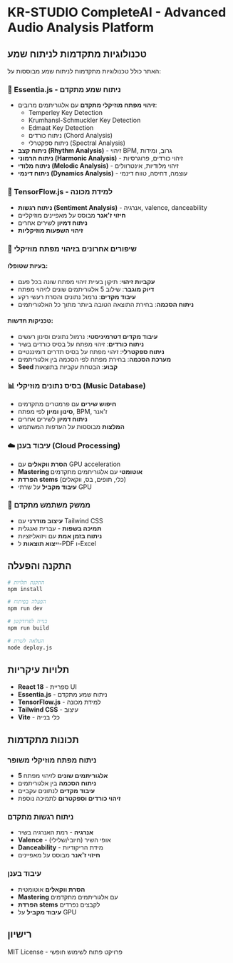 # KR-STUDIO CompleteAI - Advanced Audio Analysis Platform

## טכנולוגיות מתקדמות לניתוח שמע

האתר כולל טכנולוגיות מתקדמות לניתוח שמע מבוססות על:

### 🎵 Essentia.js - ניתוח שמע מתקדם
- **זיהוי מפתח מוזיקלי מתקדם** עם אלגוריתמים מרובים:
  - Temperley Key Detection
  - Krumhansl-Schmuckler Key Detection  
  - Edmaat Key Detection
  - ניתוח כורדים (Chord Analysis)
  - ניתוח ספקטרלי (Spectral Analysis)
- **ניתוח קצב (Rhythm Analysis)** - זיהוי BPM, גרוב, ומידות
- **ניתוח הרמוני (Harmonic Analysis)** - זיהוי כורדים, פרוגרסיות
- **ניתוח מלודי (Melodic Analysis)** - זיהוי מלודיות, אינטרוולים
- **ניתוח דינמי (Dynamics Analysis)** - עוצמה, דחיסה, טווח דינמי

### 🤖 TensorFlow.js - למידת מכונה
- **ניתוח רגשות (Sentiment Analysis)** - אנרגיה, valence, danceability
- **חיזוי ז'אנר** מבוסס על מאפיינים מוזיקליים
- **ניתוח דמיון** לשירים אחרים
- **זיהוי השפעות מוזיקליות**

### 🎯 שיפורים אחרונים בזיהוי מפתח מוזיקלי

#### בעיות שטופלו:
- **עקביות זיהוי**: תיקון בעיית זיהוי מפתח שונה בכל פעם
- **דיוק מוגבר**: שילוב 5 אלגוריתמים שונים לזיהוי מפתח
- **עיבוד מקדים**: נרמול נתונים והסרת רעשי רקע
- **ניתוח הסכמה**: בחירת התוצאה הטובה ביותר מתוך כל האלגוריתמים

#### טכניקות חדשות:
- **עיבוד מקדים דטרמיניסטי**: נרמול נתונים וסינון רעשים
- **ניתוח כורדים**: זיהוי מפתח על בסיס כורדים בשיר
- **ניתוח ספקטרלי**: זיהוי מפתח על בסיס תדרים דומיננטיים
- **מערכת הסכמה**: בחירת מפתח לפי הסכמה בין אלגוריתמים
- **Seed קבוע**: הבטחת עקביות בתוצאות

### 📊 בסיס נתונים מוזיקלי (Music Database)
- **חיפוש שירים** עם פרמטרים מתקדמים
- **סינון ומיון** לפי מפתח, BPM, ז'אנר
- **ניתוח דמיון** לשירים אחרים
- **המלצות** מבוססות על העדפות המשתמש

### ☁️ עיבוד בענן (Cloud Processing)
- **הסרת ווקאלים** עם GPU acceleration
- **Mastering אוטומטי** עם אלגוריתמים מתקדמים
- **הפרדת stems** (כלי, תופים, בס, ווקאלים)
- **עיבוד מקביל** על שרתי GPU

### 🎨 ממשק משתמש מתקדם
- **עיצוב מודרני** עם Tailwind CSS
- **תמיכה בשפות** - עברית ואנגלית
- **ניתוח בזמן אמת** עם ויזואליזציות
- **ייצוא תוצאות** ל-PDF ו-Excel

## התקנה והפעלה

```bash
# התקנת תלויות
npm install

# הפעלה בפיתוח
npm run dev

# בנייה לפרודקשן
npm run build

# העלאה לשרת
node deploy.js
```

## תלויות עיקריות

- **React 18** - ספריית UI
- **Essentia.js** - ניתוח שמע מתקדם
- **TensorFlow.js** - למידת מכונה
- **Tailwind CSS** - עיצוב
- **Vite** - כלי בנייה

## תכונות מתקדמות

### ניתוח מפתח מוזיקלי משופר
- **5 אלגוריתמים שונים** לזיהוי מפתח
- **ניתוח הסכמה** בין אלגוריתמים
- **עיבוד מקדים** לנתונים עקביים
- **זיהוי כורדים וספקטרום** לתמיכה נוספת

### ניתוח רגשות מתקדם
- **אנרגיה** - רמת האנרגיה בשיר
- **Valence** - אופי השיר (חיובי/שלילי)
- **Danceability** - מידת הריקודיות
- **חיזוי ז'אנר** מבוסס על מאפיינים

### עיבוד בענן
- **הסרת ווקאלים** אוטומטית
- **Mastering** עם אלגוריתמים מתקדמים
- **הפרדת stems** לקבצים נפרדים
- **עיבוד מקביל** על GPU

## רישיון

MIT License - פרויקט פתוח לשימוש חופשי 